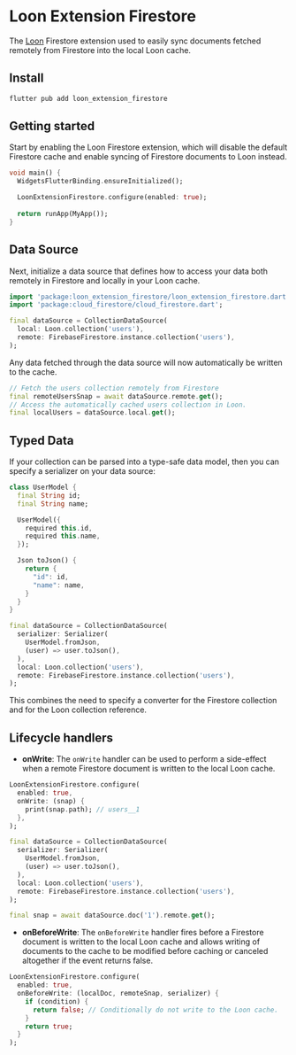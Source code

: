 # Loon Extension Firestore

The [Loon](https://github.com/danReynolds/loon) Firestore extension used to easily sync documents fetched remotely from Firestore into the local Loon cache.

## Install
```dart
flutter pub add loon_extension_firestore
```

## Getting started

Start by enabling the Loon Firestore extension, which will disable the default Firestore cache and enable syncing of Firestore documents to Loon instead.

```dart
void main() {
  WidgetsFlutterBinding.ensureInitialized();

  LoonExtensionFirestore.configure(enabled: true);
  
  return runApp(MyApp());
}
```

## Data Source

Next, initialize a data source that defines how to access your data both remotely in Firestore and locally in your Loon cache.

```dart
import 'package:loon_extension_firestore/loon_extension_firestore.dart';
import 'package:cloud_firestore/cloud_firestore.dart';

final dataSource = CollectionDataSource(
  local: Loon.collection('users'),
  remote: FirebaseFirestore.instance.collection('users'),
);
```

Any data fetched through the data source will now automatically be written to the cache.

```dart
// Fetch the users collection remotely from Firestore
final remoteUsersSnap = await dataSource.remote.get();
// Access the automatically cached users collection in Loon.
final localUsers = dataSource.local.get();
```

## Typed Data

If your collection can be parsed into a type-safe data model, then you can specify a serializer on your data source:

```dart
class UserModel {
  final String id;
  final String name;

  UserModel({
    required this.id,
    required this.name,
  });

  Json toJson() {
    return {
      "id": id,
      "name": name,
    }
  }
}

final dataSource = CollectionDataSource(
  serializer: Serializer(
    UserModel.fromJson,
    (user) => user.toJson(),
  ),
  local: Loon.collection('users'),
  remote: FirebaseFirestore.instance.collection('users'),
);
```

This combines the need to specify a converter for the Firestore collection and for the Loon collection reference.

## Lifecycle handlers

* **onWrite**: The `onWrite` handler can be used to perform a side-effect when a remote Firestore document is written to the local Loon cache.

```dart
LoonExtensionFirestore.configure(
  enabled: true,
  onWrite: (snap) {
    print(snap.path); // users__1
  },
);

final dataSource = CollectionDataSource(
  serializer: Serializer(
    UserModel.fromJson,
    (user) => user.toJson(),
  ),
  local: Loon.collection('users'),
  remote: FirebaseFirestore.instance.collection('users'),
);

final snap = await dataSource.doc('1').remote.get();
```

* **onBeforeWrite**: The `onBeforeWrite` handler fires before a Firestore document is written to the local Loon cache and allows writing of documents to the cache to be modified before caching or canceled altogether if the event returns false.

```dart
LoonExtensionFirestore.configure(
  enabled: true,
  onBeforeWrite: (localDoc, remoteSnap, serializer) {
    if (condition) {
      return false; // Conditionally do not write to the Loon cache.
    }
    return true; 
  }
);
```

